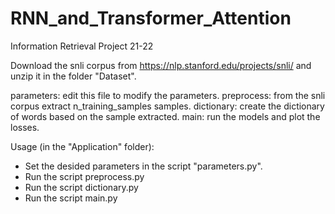 # RNN_and_Transformer_Attention
 Information Retrieval Project 21-22

Download the snli corpus from https://nlp.stanford.edu/projects/snli/ and unzip it in the folder "Dataset".

parameters: edit this file to modify the parameters.
preprocess: from the snli corpus extract n_training_samples samples.
dictionary: create the dictionary of words based on the sample extracted.
main: run the models and plot the losses.

Usage (in the "Application" folder):
- Set the desided parameters in the script "parameters.py".
- Run the script preprocess.py
- Run the script dictionary.py
- Run the script main.py